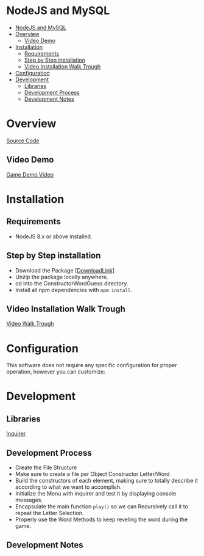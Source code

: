 # NodeJS and MySQL

<!-- TOC -->

- [NodeJS and MySQL](#nodejs-and-mysql)
- [Overview](#overview)
    - [Video Demo](#video-demo)
- [Installation](#installation)
    - [Requirements](#requirements)
    - [Step by Step installation](#step-by-step-installation)
    - [Video Installation Walk Trough](#video-installation-walk-trough)
- [Configuration](#configuration)
- [Development](#development)
    - [Libraries](#libraries)
    - [Development Process](#development-process)
    - [Development Notes](#development-notes)

<!-- /TOC -->

# Overview

[Source Code](https://github.com/seiji13r/2018codingBootcampCoursework/tree/master/12-HW-NodeJS_MySQL/bamazon/)

## Video Demo

[Game Demo Video]()

# Installation

## Requirements
* NodeJS 8.x or above installed.

## Step by Step installation  
* Download the Package [[DownloadLink]]()
* Unzip the package locally anywhere. 
* cd into the ConstructorWordGuess directory.
* Install all npm dependencies with `npm install`.

## Video Installation Walk Trough
[Video Walk Trough](hello)

# Configuration

This software does not require any specific configuration for proper operation, however you can customize:

# Development

## Libraries
[Inquirer](https://github.com/SBoudrias/Inquirer.js#readme)

## Development Process
* Create the File Structure
* Make sure to create a file per Object Constructor Letter/Word
* Build the constructors of each element, making sure to totally describe it according to what we want to accomplish.
* Initialize the Menu with inquirer and test it by displaying console messages.
* Encapsulate the main function `play()` so we can Recursively call it to repeat the Letter Selection.
* Properly use the Word Methods to keep reveling the word during the game.

## Development Notes

